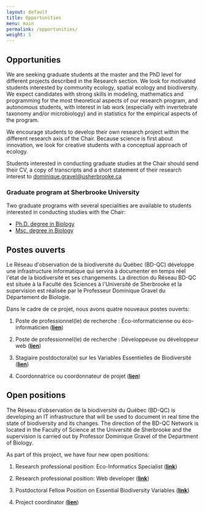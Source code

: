 ```yaml
---
layout: default
title: Opportunities
menu: main
permalink: /opportunities/
weight: 5
---
```


## Opportunities

We are seeking graduate students at the master and the PhD level for different projects described in the Research section. We look for motivated students interested by community ecology, spatial ecology and biodiversity. We expect candidates with strong skills in modeling, mathematics and programming for the most theoretical aspects of our research program, and autonomous students, with interest in lab work (especially with invertebrate taxonomy and/or microbiology) and in statistics for the empirical aspects of the program.

We encourage students to develop their own research project within the different research axis of the Chair. Because science is first about innovation, we look for creative students with a conceptual approach of ecology.

Students interested in conducting graduate studies at the Chair should send their CV, a copy of transcripts and a short statement of their research interest to <a href="mailto:dominique.gravel@usherbrooke.ca">dominique.gravel@usherbrooke.ca</a>

### Graduate program at Sherbrooke University

Two graduate programs with several specialities are available to students interested in conducting studies with the Chair:

- [Ph.D. degree in Biology](http://www.usherbrooke.ca/programmes/sec/sciences-de-la-vie/troisieme-cycle/doctorats/doctorat-en-biologie/)
- [Msc. degree in Biology](http://www.usherbrooke.ca/programmes/sec/sciences-de-la-vie/deuxieme-cycle/maitrises/maitrise-en-biologie/)


## Postes ouverts

Le Réseau d'observation de la biodiversité du Québec (BD-QC) développe une infrastructure informatique qui servira à documenter en temps réel l'état de la biodiversité et ses changements. La direction du Réseau BD-QC est située à la Faculté des Sciences à l'Université de Sherbrooke et la supervision est réalisée par le Professeur Dominique Gravel du Département de Biologie.

Dans le cadre de ce projet, nous avons quatre nouveaux postes ouverts:

1. Poste de professionnel(le) de recherche : Éco-informaticienne ou éco-informaticien ([**lien**](../assets/pdf/openPositions/eco-info_BD-QC_122020.pdf))

2. Poste de professionnel(le) de recherche : Développeuse ou développeur web ([**lien**](../assets/pdf/openPositions/dev_web_BD-QC_122020.pdf))

3. Stagiaire postdoctoral(e) sur les Variables Essentielles de Biodiversité ([**lien**](../assets/pdf/openPositions/PDF_BD-QC_122020.pdf))

4. Coordonnatrice ou coordonnateur de projet ([**lien**](https://www.usherbrooke.ca/emplois/offre/no/04467))


## Open positions

The Réseau d'observation de la biodiversité du Québec (BD-QC) is developing an IT infrastructure that will be used to document in real time the state of biodiversity and its changes. The direction of the BD-QC Network is located in the Faculty of Science at the Université de Sherbrooke and the supervision is carried out by Professor Dominique Gravel of the Department of Biology.

As part of this project, we have four new open positions:

1. Research professional position: Eco-Informatics Specialist ([**link**](../assets/pdf/openPositions/eco-info_BD-QC_122020.pdf))

2. Research professional position: Web developer ([**link**](../assets/pdf/openPositions/dev_web_BD-QC_122020.pdf))

3. Postdoctoral Fellow Position on Essential Biodiversity Variables ([**link**](../assets/pdf/openPositions/PDF_BD-QC_122020.pdf))

4. Project coordinator ([**lien**](https://www.usherbrooke.ca/emplois/offre/no/04467))